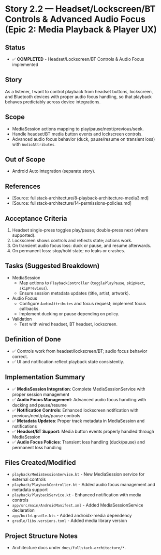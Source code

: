 # Story 2.2 — Headset/Lockscreen/BT Controls & Advanced Audio Focus (Epic 2: Media Playback & Player UX)

## Status
- ✅ **COMPLETED** - Headset/Lockscreen/BT Controls & Audio Focus implemented

## Story
As a listener,
I want to control playback from headset buttons, lockscreen, and Bluetooth devices with proper audio focus handling,
so that playback behaves predictably across device integrations.

## Scope
- MediaSession actions mapping to play/pause/next/previous/seek.
- Handle headset/BT media button events and lockscreen controls.
- Advanced audio focus behavior (duck, pause/resume on transient loss) with `AudioAttributes`.

## Out of Scope
- Android Auto integration (separate story).

## References
- [Source: fullstack-architecture/8-playback-architecture-media3.md]
- [Source: fullstack-architecture/14-permissions-policies.md]

## Acceptance Criteria
1) Headset single-press toggles play/pause; double-press next (where supported).
2) Lockscreen shows controls and reflects state; actions work.
3) On transient audio focus loss: duck or pause, and resume afterwards.
4) On permanent loss: stop/hold state; no leaks or crashes.

## Tasks (Suggested Breakdown)
- MediaSession
  - Map actions to `PlaybackController` (`togglePlayPause`, `skipNext`, `skipPrevious`).
  - Ensure session metadata updates (title, artist, artwork).
- Audio Focus
  - Configure `AudioAttributes` and focus request; implement focus callbacks.
  - Implement ducking or pause depending on policy.
- Validation
  - Test with wired headset, BT headset, lockscreen.

## Definition of Done
- ✅ Controls work from headset/lockscreen/BT; audio focus behavior correct.
- ✅ UI and notification reflect playback state consistently.

## Implementation Summary
- ✅ **MediaSession Integration**: Complete MediaSessionService with proper session management
- ✅ **Audio Focus Management**: Advanced audio focus handling with ducking and pause/resume
- ✅ **Notification Controls**: Enhanced lockscreen notification with previous/next/play/pause controls
- ✅ **Metadata Updates**: Proper track metadata in MediaSession and notifications
- ✅ **Headset/BT Support**: Media button events properly handled through MediaSession
- ✅ **Audio Focus Policies**: Transient loss handling (duck/pause) and permanent loss handling

## Files Created/Modified
- `playback/MediaSessionService.kt` - New MediaSession service for external controls
- `playback/PlaybackController.kt` - Added audio focus management and metadata support
- `playback/PlaybackService.kt` - Enhanced notification with media controls
- `app/src/main/AndroidManifest.xml` - Added MediaSessionService declaration
- `app/build.gradle.kts` - Added androidx-media dependency
- `gradle/libs.versions.toml` - Added media library version

## Project Structure Notes
- Architecture docs under `docs/fullstack-architecture/*`.
